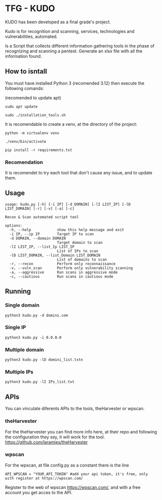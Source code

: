 # TFG - KUDO
KUDO has been developed as a final grade's project. 

Kudo is for recognition and scanning, services, technologies and vulnerabilities, automated.

Is a Script that collects different information gathering tools in the phase of recognizing and scanning a pentest. Generate an xlsx file with all the information found.
## How to isntall
You must have installed Python 3 (recomended 3.12)
then execute the following comands:

(recomended to update apt)

```sudo apt update```

```sudo ./installation_tools.sh ```

It is recomendable to create a venv, at the directory of the project:

```python -m virtualenv venv```

``./venv/bin/activate``

```pip install -r requirements.txt```
### Recomendation
It is recomendet to try each tool that don't cause any issue, and to update them.

## Usage
```
usage: kudo.py [-h] [-i IP] [-d DOMAIN] [-lI LIST_IP] [-lD LIST_DOMAIN] [-r] [-v] [-a] [-c] 

Recon & Scan automated script tool

options:
  -h, --help            show this help message and exit
  -i IP, --ip IP        Target IP to scan
  -d DOMAIN, --domain DOMAIN
                        Target domain to scan
  -lI LIST_IP, --list_Ip LIST_IP
                        List of IPs to scan
  -lD LIST_DOMAIN, --list_Domain LIST_DOMAIN
                        List of domains to scan
  -r, --recon           Perform only reconnaissance
  -v, --vuln_scan       Perform only vulnerability scanning
  -a, --aggressive      Run scans in aggressive mode
  -c, --cautious        Run scans in cautious mode
```

## Running 
### Single domain
``python3 kudo.py -d domini.com``
### Single IP
``python3 kudo.py -i 0.0.0.0``
### Multiple domain
``python3 kudo.py -lD domini_list.txtn``
### Multiple IPs
``python3 kudo.py -lI IPs_list.txt``

## APIs 
You can vinculate diferents APIs to the tools, theHarvester or wpscan. 

### theHarvester
For the theHarvester you can find more info here, at their repo and following the configuration they sey, it will work for the tool.
https://github.com/laramies/theHarvester

### wpscan
For the wpscan, at file config.py as a constant there is the line 

```API_WPSCAN = "YOUR_API_TOKEN" #add your api token, it's free, only with register at https://wpscan.com/```

Register to the web of wpscan https://wpscan.com/, and with a free account you get acces to the API.

